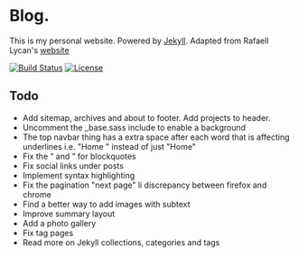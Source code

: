 # Blog.

This is my personal website. Powered by [Jekyll](https://jekyllrb.com/). Adapted from Rafaell Lycan's [website](https://rafaell-lycan.com/)

[![Build Status](https://travis-ci.org/rafaell-lycan/rafaell-lycan.com.svg?branch=master)](https://travis-ci.org/mayant15/mayant15.github.io)
[![License](https://img.shields.io/github/license/mashape/apistatus.svg)](https://github.com/mayant15/mayant15.github.io/blob/master/LICENSE)

## Todo

- Add sitemap, archives and about to footer. Add projects to header.
- Uncomment the _base.sass include to enable a background
- The top navbar thing has a extra space after each word that is affecting underlines i.e. "Home " instead of just "Home"
- Fix the “ and ” for blockquotes
- Fix social links under posts
- Implement syntax highlighting
- Fix the pagination "next page" li discrepancy between firefox and chrome
- Find a better way to add images with subtext
- Improve summary layout
- Add a photo gallery
- Fix tag pages
- Read more on Jekyll collections, categories and tags